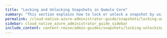 ```yaml
---
title: "Locking and Unlocking Snapshots in Qumulo Core"
summary: "This section explains how to lock or unlock a snapshot by using a key located in the Qumulo file system key store and the <code>qq</code> CLI. In addition, it explains how to lock policy-created snapshots for local policies and for policies that are part of a replication target relationship."
permalink: /cloud-native-azure-administrator-guide/snapshots/locking-unlocking-snapshots.html
sidebar: cloud_native_azure_administrator_guide_sidebar
include_content: content-reuse/admin-guides/snapshots/locking-unlocking-snapshots.md
---
```


